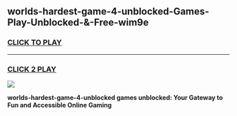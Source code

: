 
## worlds-hardest-game-4-unblocked-Games-Play-Unblocked-&-Free-wim9e
<h3>
<a href="https://premium76.site?title=worlds-hardest-game-4-unblocked&ref=24A">CLICK TO PLAY</a></h3>
<hr>

<h3>
<a href="https://premium76.site?title=worlds-hardest-game-4-unblocked&ref=24A">CLICK 2 PLAY</a>
  
</h3>

<a href="https://premium76.site?title=worlds-hardest-game-4-unblocked&ref=24A"><img src="https://clearcache.store/games.png"></a>


**worlds-hardest-game-4-unblocked games unblocked: Your Gateway to Fun and Accessible Online Gaming**
